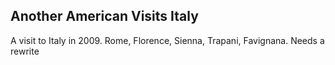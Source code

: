 
<html><h2>Another American Visits Italy</h2>
A visit to Italy in 2009. Rome, Florence, Sienna, Trapani, Favignana.
</html>
Needs a rewrite